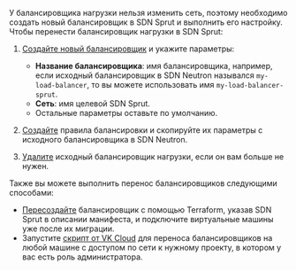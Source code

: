 У балансировщика нагрузки нельзя изменить сеть, поэтому необходимо создать новый балансировщик в SDN Sprut и выполнить его настройку. Чтобы перенести балансировщик нагрузки в SDN Sprut:

1. [Создайте новый балансировщик](/ru/networks/balancing/service-management/manage-lb#dobavlenie_balansirovshchika_nagruzki) и укажите параметры:

    - **Название балансировщика**: имя балансировщика, например, если исходный балансировщик в SDN Neutron назывался `my-load-balancer`, то вы можете использовать имя `my-load-balancer-sprut`.
    - **Сеть**: имя целевой SDN Sprut.
    - Остальные параметры оставьте по умолчанию.

1. [Создайте](/ru/networks/balancing/service-management/manage-lb#upravlenie_pravilami_balansirovki) правила балансировки и скопируйте их параметры с исходного балансировщика в SDN Neutron.
1. [Удалите](/ru/networks/balancing/service-management/manage-lb#udalenie_balansirovshchika_nagruzki) исходный балансировщик нагрузки, если он вам больше не нужен.

Также вы можете выполнить перенос балансировщиков следующими способами:

* [Пересоздайте](/ru/tools-for-using-services/terraform/how-to-guides/vnet/lb#sozdanie_balansirovshchika_nagruzki) балансировщик с помощью Terraform, указав SDN Sprut в описании манифеста, и подключите виртуальные машины уже после их миграции.
* Запустите [скрипт от VK Cloud](https://github.com/vk-cs/neutron-2-sprut/blob/guide_v3/copy-lb-to-sprut-net.sh) для переноса балансировщиков на любой машине с доступом по сети к нужному проекту, в котором у вас есть роль администратора.
